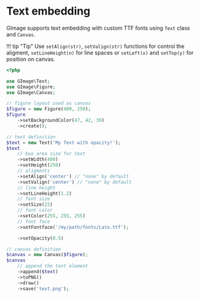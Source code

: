 # Text embedding

GImage supports text embedding with custom TTF fonts using `Text` class and `Canvas`.

!!! tip "Tip"
    Use `setAlign(str)`, `setValign(str)` functions for control the aligment, `setLineHeight(n)` for line spaces or `setLeft(x)` and `setTop(y)` for position on canvas.

```php
<?php

use GImage\Text;
use GImage\Figure;
use GImage\Canvas;

// figure layout used as canvas
$figure = new Figure(400, 250);
$figure
    ->setBackgroundColor(47, 42, 39)
    ->create();

// text definition
$text = new Text('My Text with opacity!');
$text
    // box area size for text
    ->setWidth(400)
    ->setHeight(250)
    // aligments
    ->setAlign('center') // "none" by default
    ->setValign('center') // "none" by default
    // line height
    ->setLineHeight(1.2)
    // font size
    ->setSize(22)
    // font color
    ->setColor(255, 255, 255)
    // font face
    ->setFontface('/my/path/fonts/Lato.ttf');

    ->setOpacity(0.5)

// canvas definition
$canvas = new Canvas($figure);
$canvas
    // append the text element
    ->append($text)
    ->toPNG()
    ->draw()
    ->save('text.png');
```
